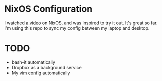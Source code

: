 # NixOS Configuration

I watched [a video](https://www.youtube.com/watch?v=CwfKlX3rA6E) on NixOS, and
was inspired to try it out. It's great so far. I'm using this repo to sync my
config between my laptop and desktop.

# TODO

- bash-it automatically
- Dropbox as a background service
- My [vim config](https://github.com/MattWis/vim) automatically

